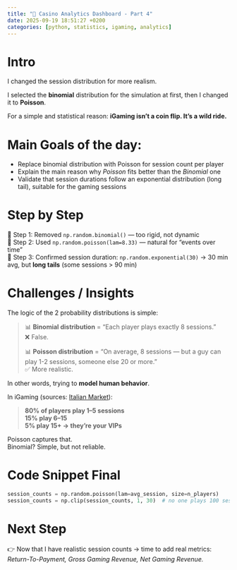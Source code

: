 ```yaml
---
title: "🎲 Casino Analytics Dashboard - Part 4"
date: 2025-09-19 18:51:27 +0200
categories: [python, statistics, igaming, analytics]
---
```


# Intro

I changed the session distribution for more realism.

I selected the **binomial** distribution for the simulation at first, then I changed it to **Poisson**.

For a simple and statistical reason: **iGaming isn’t a coin flip. It’s a wild ride.**

# Main Goals of the day:

- Replace binomial distribution with Poisson for session count per player  
- Explain the main reason why _Poisson_ fits better than the _Binomial_ one  
- Validate that session durations follow an exponential distribution (long tail), suitable for the gaming sessions

# Step by Step

📍 Step 1: Removed `np.random.binomial()` — too rigid, not dynamic  
📍 Step 2: Used `np.random.poisson(lam=8.33)` — natural for “events over time”  
📍 Step 3: Confirmed session duration: `np.random.exponential(30)` → 30 min avg, but **long tails** (some sessions > 90 min)

# Challenges / Insights

The logic of the 2 probability distributions is simple:

> 📊 **Binomial distribution** = “Each player plays exactly 8 sessions.”  
> ❌ False.  
>  
> 📊 **Poisson distribution** = “On average, 8 sessions — but a guy can play 1-2 sessions, someone else 20 or more.”  
> ✅ More realistic.

In other words, trying to **model human behavior**.

In iGaming (sources: [Italian Market](https://giocoresponsabile.info/statistiche-del-gioco/)):  

> **80% of players play 1–5 sessions**  
> **15% play 6–15**  
> **5% play 15+ → they’re your VIPs**

Poisson captures that.  
Binomial? Simple, but not reliable.

# Code Snippet Final

```python
session_counts = np.random.poisson(lam=avg_session, size=n_players)
session_counts = np.clip(session_counts, 1, 30)  # no one plays 100 sessions in a week
```
</pre>

# Next Step
👉 Now that I have realistic session counts → time to add real metrics: _Return-To-Payment, Gross Gaming Revenue, Net Gaming Revenue._
